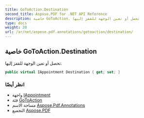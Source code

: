 ```yaml
---
title: GoToAction.Destination
second_title: Aspose.PDF for .NET API Reference
description: خاصية GoToAction. تحصل أو تعين الوجهة للقفز إليها
type: docs
weight: 20
url: /ar/net/aspose.pdf.annotations/gotoaction/destination/
---
```

## خاصية GoToAction.Destination

تحصل أو تعين الوجهة للقفز إليها.

```csharp
public virtual IAppointment Destination { get; set; }
```

### انظر أيضًا

* واجهة [IAppointment](../../iappointment/)
* فئة [GoToAction](../)
* مساحة الاسم [Aspose.Pdf.Annotations](../../../aspose.pdf.annotations/)
* التجميع [Aspose.PDF](../../../)
